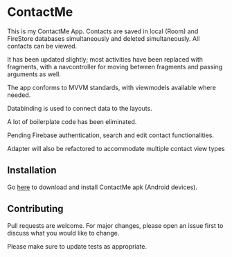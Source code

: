# ContactMe

This is my ContactMe App. Contacts are saved in local (Room) and FireStore databases simultaneously and deleted simultaneously. All contacts can be viewed.

It has been updated slightly; most activities have been replaced with fragments, with a navcontroller for moving between fragments and passing arguments as well.

The app conforms to MVVM standards, with viewmodels available where needed.

Databinding is used to connect data to the layouts.

A lot of boilerplate code has been eliminated.

Pending Firebase authentication, search and edit contact functionalities.

Adapter will also be refactored to accommodate multiple contact view types


## Installation

Go [here](https://drive.google.com/open?id=1wXC4GdPnp4OsfJgNkWIOaZ9D7hulZhIE) to download and install ContactMe apk (Android devices).


## Contributing
Pull requests are welcome. For major changes, please open an issue first to discuss what you would like to change.

Please make sure to update tests as appropriate.
